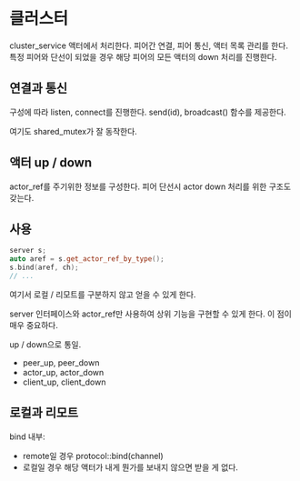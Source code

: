 # 클러스터 

cluster_service 액터에서 처리한다. 피어간 연결, 피어 통신, 액터 목록 관리를 한다.
특정 피어와 단선이 되었을 경우 해당 피어의 모든 액터의 down 처리를 진행한다.

## 연결과 통신 

구성에 따라 listen, connect를 진행한다.
send(id), broadcast() 함수를 제공한다.

여기도 shared_mutex가 잘 동작한다.

## 액터 up / down

actor_ref를 주기위한 정보를 구성한다.
피어 단선시 actor down 처리를 위한 구조도 갖는다.

## 사용

```c++
server s;
auto aref = s.get_actor_ref_by_type();
s.bind(aref, ch);
// ...
```
여기서 로컬 / 리모트를 구분하지 않고 얻을 수 있게 한다.

server 인터페이스와 actor_ref만 사용하여 상위 기능을 구현할 수 있게 한다.
이 점이 매우 중요하다.

up / down으로 통일.
- peer_up, peer_down
- actor_up, actor_down
- client_up, client_down


## 로컬과 리모트

bind 내부:

 - remote일 경우 protocol::bind(channel)
 - 로컬일 경우 해당 액터가 내게 뭔가를 보내지 않으면 받을 게 없다.

